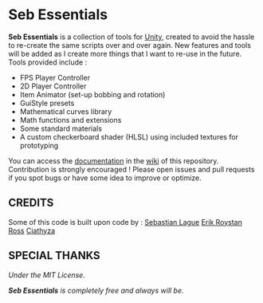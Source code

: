 # Seb Essentials

**Seb Essentials** is a collection of tools for [Unity](https://unity.com), created to avoid the hassle to re-create the same scripts over and over again. New features and tools will be added as I create more things that I want to re-use in the future.
Tools provided include :
- FPS Player Controller
- 2D Player Controller
- Item Animator (set-up bobbing and rotation)
- GuiStyle presets
- Mathematical curves library
- Math functions and extensions
- Some standard materials
- A custom checkerboard shader (HLSL) using included textures for prototyping

You can access the [documentation](https://github.com/Glaas/SebEssentials/wiki) in the [wiki](https://github.com/Glaas/SebEssentials/wiki) of this repository.
Contribution is strongly encouraged ! Please open issues and pull requests if you spot bugs or have some idea to improve or optimize.

## CREDITS
Some of this code is built upon code by :
[Sebastian Lague](https://www.youtube.com/channel/UCmtyQOKKmrMVaKuRXz02jbQ)
[Erik Roystan Ross](https://www.roystan.net)
[Ciathyza](https://www.ciathyza.com)
## SPECIAL THANKS


*Under the MIT License.*

***Seb Essentials** is completely free and always will be.*
